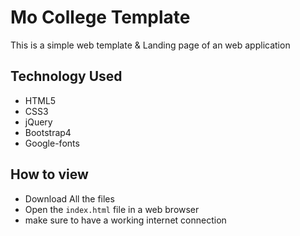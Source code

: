 # Mo College Template
This is a simple web template & Landing page of an web application

## Technology Used
- HTML5
- CSS3
- jQuery
- Bootstrap4
- Google-fonts

## How to view
- Download All the files
- Open the `index.html` file in a web browser
- make sure to have a working internet connection